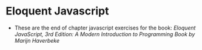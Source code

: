 # Eloquent Javascript 
- These are the end of chapter javascript exercises for the book: 
*Eloquent JavaScript, 3rd Edition: A Modern Introduction to Programming Book by Marijn Haverbeke*